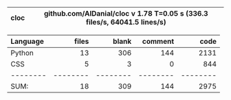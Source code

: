 cloc|github.com/AlDanial/cloc v 1.78  T=0.05 s (336.3 files/s, 64041.5 lines/s)
--- | ---

Language|files|blank|comment|code
:-------|-------:|-------:|-------:|-------:
Python|13|306|144|2131
CSS|5|3|0|844
--------|--------|--------|--------|--------
SUM:|18|309|144|2975
